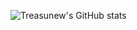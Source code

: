 ![Treasunew's GitHub stats](https://github-readme-stats.vercel.app/api?username=treasunew&show_icons=true&theme=gruvbox)
